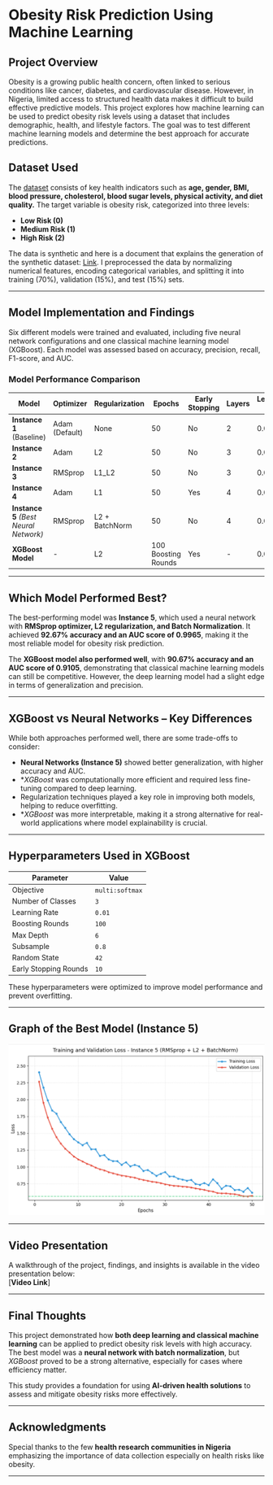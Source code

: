 # **Obesity Risk Prediction Using Machine Learning**  

## **Project Overview**  
Obesity is a growing public health concern, often linked to serious conditions like cancer, diabetes, and cardiovascular disease. However, in Nigeria, limited access to structured health data makes it difficult to build effective predictive models. This project explores how machine learning can be used to predict obesity risk levels using a dataset that includes demographic, health, and lifestyle factors. The goal was to test different machine learning models and determine the best approach for accurate predictions.  

## **Dataset Used**  
The [dataset](https://docs.google.com/spreadsheets/d/1KE9EiEeupSl6o1Me1GdlqV4h3VIpD3_lOOwZ0sKcxP8/edit?usp=sharing) consists of key health indicators such as **age, gender, BMI, blood pressure, cholesterol, blood sugar levels, physical activity, and diet quality.** The target variable is obesity risk, categorized into three levels:  
- **Low Risk (0)**  
- **Medium Risk (1)**  
- **High Risk (2)**  

The data is synthetic and here is a document that explains the generation of the synthetic dataset: [Link](https://docs.google.com/document/d/1ILz1-6Ef8_rBtbUFg1d3rqaP5tDzqSmBKqNjcanc52c/edit?usp=sharing). 
I preprocessed the data by normalizing numerical features, encoding categorical variables, and splitting it into training (70%), validation (15%), and test (15%) sets.  

---

## **Model Implementation and Findings**  
Six different models were trained and evaluated, including five neural network configurations and one classical machine learning model (XGBoost). Each model was assessed based on accuracy, precision, recall, F1-score, and AUC.  

### **Model Performance Comparison**  

| Model | Optimizer | Regularization | Epochs | Early Stopping | Layers | Learning Rate | Accuracy | F1 Score | Recall | Precision | AUC |
|--------|------------|---------------|--------|---------------|--------|--------------|----------|----------|--------|-----------|------|
| **Instance 1** (Baseline) | Adam (Default) | None | 50 | No | 2 | 0.001 | 89.33% | 0.9329 | 0.9333 | 0.9341 | 0.9939 |
| **Instance 2** | Adam | L2 | 50 | No | 3 | 0.001 | 90.67% | 0.9404 | 0.9400 | 0.9412 | 0.9861 |
| **Instance 3** | RMSprop | L1_L2 | 50 | No | 3 | 0.0005 | 84.67% | 0.7958 | 0.8400 | 0.8105 | 0.9965 |
| **Instance 4** | Adam | L1 | 50 | Yes | 4 | 0.0007 | 88.00% | 0.8701 | 0.8800 | 0.8762 | 0.9861 |
| **Instance 5** *(Best Neural Network)* | RMSprop | L2 + BatchNorm | 50 | No | 4 | 0.0005 | **92.67%** | **0.9273** | **0.9267** | **0.9301** | **0.9965** |
| **XGBoost Model** | - | L2 | 100 Boosting Rounds | Yes | - | 0.01 | 90.67% | 0.9105 | 0.9100 | 0.9120 | 0.9105 |

---

## **Which Model Performed Best?**  
The best-performing model was **Instance 5**, which used a neural network with **RMSprop optimizer, L2 regularization, and Batch Normalization**. It achieved **92.67% accuracy and an AUC score of 0.9965**, making it the most reliable model for obesity risk prediction.  

The **XGBoost model also performed well**, with **90.67% accuracy and an AUC score of 0.9105**, demonstrating that classical machine learning models can still be competitive. However, the deep learning model had a slight edge in terms of generalization and precision.  

---

## **XGBoost vs Neural Networks – Key Differences**  
While both approaches performed well, there are some trade-offs to consider:  
- **Neural Networks (Instance 5)** showed better generalization, with higher accuracy and AUC.  
- **XGBoost* was computationally more efficient and required less fine-tuning compared to deep learning.  
- Regularization techniques played a key role in improving both models, helping to reduce overfitting.  
- **XGBoost* was more interpretable, making it a strong alternative for real-world applications where model explainability is crucial.  

---

## **Hyperparameters Used in XGBoost**  
| Parameter | Value |
|-----------|-------|
| Objective | `multi:softmax` |
| Number of Classes | `3` |
| Learning Rate | `0.01` |
| Boosting Rounds | `100` |
| Max Depth | `6` |
| Subsample | `0.8` |
| Random State | `42` |
| Early Stopping Rounds | `10` |

These hyperparameters were optimized to improve model performance and prevent overfitting.

---

## **Graph of the Best Model (Instance 5)**  
<div align="center">
  <img src="5th%20Instance.png" width="900" alt="Home Screen"/>
</div>

---

## **Video Presentation**  
A walkthrough of the project, findings, and insights is available in the video presentation below:  
[**Video Link**]  

---

## **Final Thoughts**  
This project demonstrated how **both deep learning and classical machine learning** can be applied to predict obesity risk levels with high accuracy. The best model was a **neural network with batch normalization**, but *XGBoost* proved to be a strong alternative, especially for cases where efficiency matter.   

This study provides a foundation for using **AI-driven health solutions** to assess and mitigate obesity risks more effectively.  

---

## **Acknowledgments**  
Special thanks to the few **health research communities in Nigeria** emphasizing the importance of data collection especially on health risks like obesity.  

---
